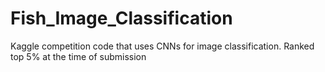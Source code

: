 # Fish_Image_Classification
Kaggle competition code that uses CNNs for image classification. Ranked top 5% at the time of submission
